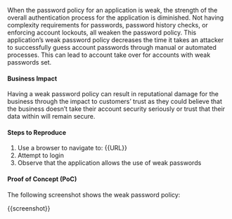 When the password policy for an application is weak, the strength of the overall authentication process for the application is diminished. Not having complexity requirements for passwords, password history checks, or enforcing account lockouts, all weaken the password policy. This application’s weak password policy decreases the time it takes an attacker to successfully guess account passwords through manual or automated processes. This can lead to account take over for accounts with weak passwords set.

#### Business Impact

Having a weak password policy can result in reputational damage for the business through the impact to customers’ trust as they could believe that the business doesn’t take their account security seriously or trust that their data within will remain secure.

#### Steps to Reproduce

1. Use a browser to navigate to: {{URL}}
1. Attempt to login
1. Observe that the application allows the use of weak passwords

#### Proof of Concept (PoC)

The following screenshot shows the weak password policy:

{{screenshot}}
